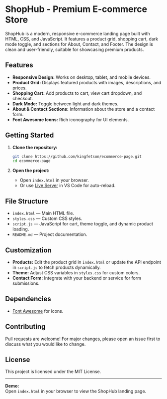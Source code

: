 # ShopHub - Premium E-commerce Store

ShopHub is a modern, responsive e-commerce landing page built with HTML, CSS, and JavaScript. It features a product grid, shopping cart, dark mode toggle, and sections for About, Contact, and Footer. The design is clean and user-friendly, suitable for showcasing premium products.

## Features

- **Responsive Design:** Works on desktop, tablet, and mobile devices.
- **Product Grid:** Displays featured products with images, descriptions, and prices.
- **Shopping Cart:** Add products to cart, view cart dropdown, and checkout.
- **Dark Mode:** Toggle between light and dark themes.
- **About & Contact Sections:** Information about the store and a contact form.
- **Font Awesome Icons:** Rich iconography for UI elements.

## Getting Started

1. **Clone the repository:**
   ```bash
   git clone https://github.com/kingfetson/ecommerce-page.git
   cd ecommerce-page
   ```

2. **Open the project:**
   - Open `index.html` in your browser.
   - Or use [Live Server](https://marketplace.visualstudio.com/items?itemName=ritwickdey.LiveServer) in VS Code for auto-reload.

## File Structure

- `index.html` — Main HTML file.
- `styles.css` — Custom CSS styles.
- `script.js` — JavaScript for cart, theme toggle, and dynamic product loading.
- `README.md` — Project documentation.

## Customization

- **Products:** Edit the product grid in `index.html` or update the API endpoint in `script.js` to fetch products dynamically.
- **Theme:** Adjust CSS variables in `styles.css` for custom colors.
- **Contact Form:** Integrate with your backend or service for form submissions.

## Dependencies

- [Font Awesome](https://cdnjs.cloudflare.com/ajax/libs/font-awesome/6.0.0/css/all.min.css) for icons.

## Contributing

Pull requests are welcome! For major changes, please open an issue first to discuss what you would like to change.

## License

This project is licensed under the MIT License.

---

**Demo:**  
Open `index.html` in your browser to view the ShopHub landing page.
